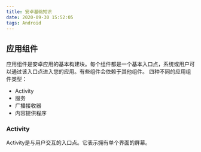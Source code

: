```yaml
---
title: 安卓基础知识
date: 2020-09-30 15:52:05
tags: Android
---
```


## 应用组件

应用组件是安卓应用的基本构建块。每个组件都是一个基本入口点，系统或用户可以通过该入口点进入您的应用。有些组件会依赖于其他组件。
四种不同的应用组件类型：
- Activity
- 服务
- 广播接收器
- 内容提供程序

### Activity

  Activity是与用户交互的入口点。它表示拥有单个界面的屏幕。